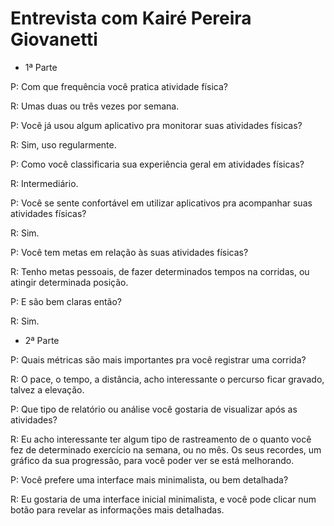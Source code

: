# Entrevista com Kairé Pereira Giovanetti

- 1ª Parte

P: Com que frequência você pratica atividade física?

R: Umas duas ou três vezes por semana.

P: Você já usou algum aplicativo pra monitorar suas atividades físicas?

R: Sim, uso regularmente.

P: Como você classificaria sua experiência geral em atividades físicas?

R: Intermediário.

P: Você se sente confortável em utilizar aplicativos pra acompanhar suas atividades físicas?

R: Sim.

P: Você tem metas em relação às suas atividades físicas?

R: Tenho metas pessoais, de fazer determinados tempos na corridas, ou atingir determinada posição.

P: E são bem claras então?

R: Sim.


- 2ª Parte

P: Quais métricas são mais importantes pra você registrar uma corrida?

R: O pace, o tempo, a distância, acho interessante o percurso ficar gravado, talvez a elevação.

P: Que tipo de relatório ou análise você gostaria de visualizar após as atividades?

R: Eu acho interessante ter algum tipo de rastreamento de o quanto você fez de determinado exercício na semana, ou no mês. Os seus recordes, um gráfico da sua progressão, para você poder ver se está melhorando.

P: Você prefere uma interface mais minimalista, ou bem detalhada?

R: Eu gostaria de uma interface inicial minimalista, e você pode clicar num botão para revelar as informações mais detalhadas.
